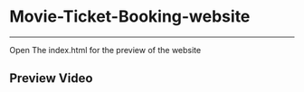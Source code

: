 # Movie-Ticket-Booking-website
<hr>

Open The index.html for the preview of the website


## Preview Video


